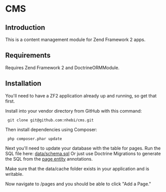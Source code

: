 CMS
===

Introduction
------------
This is a content management module for Zend Framework 2 apps.

Requirements
------------
Requires Zend Framework 2 and DoctrineORMModule.

Installation
------------
You'll need to have a ZF2 application already up and running, so get that first.

Install into your vendor directory from GitHub with this command:

     git clone git@github.com:nhebi/cms.git

Then install dependencies using Composer:

     php composer.phar update

Next you'll need to update your database with the table for pages. Run the SQL
file here: [data/schema.sql](data/schema.sql) Or just use Doctrine Migrations to generate the SQL from the [page entity](src/Nhebi/Cms/Entity/Page.php) annotations.

Make sure that the data/cache folder exists in your application and is writable.

Now navigate to /pages and you should be able to click "Add a Page."


